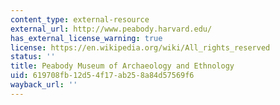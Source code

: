 ```yaml
---
content_type: external-resource
external_url: http://www.peabody.harvard.edu/
has_external_license_warning: true
license: https://en.wikipedia.org/wiki/All_rights_reserved
status: ''
title: Peabody Museum of Archaeology and Ethnology
uid: 619708fb-12d5-4f17-ab25-8a84d57569f6
wayback_url: ''
---
```

